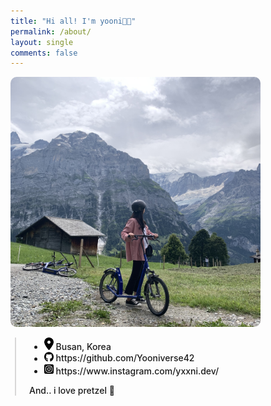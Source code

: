 ```yaml
---
title: "Hi all! I'm yooni👋🏻"
permalink: /about/
layout: single
comments: false
---
```


<div>
  <img src="../assets/images/IMG_6327.jpg" alt="about_mee" width="400" min-width="600px" itemprop="image" style="border-radius:10px;">
</div>
<div style="border-left: 2px solid rgba(199, 198, 198, 0.7); margin: 0.5em 0 0 0.5em; padding-left: 1.5em; font-weight: 500;">
  <ul class="author__urls social-icons">
    <li>
      <img src="../assets/images/location-dot-solid.svg" width="15" style="margin: 2 0"> Busan, Korea
    </li>
    <li>
      <img src="../assets/images/github.svg" width="15" style="margin: 2 0"> https://github.com/Yooniverse42
    </li>
    <li>
      <img src="../assets/images/square-instagram.svg" width="15" style="margin: 2 0"> https://www.instagram.com/yxxni.dev/
    </li>
  </ul>
  <p>And.. i love pretzel 🥨</p>
</div>